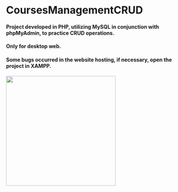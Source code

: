 # CoursesManagementCRUD
#### Project developed in PHP, utilizing MySQL in conjunction with phpMyAdmin, to practice CRUD operations. <br>
#### Only for desktop web. <br>
#### Some bugs occurred in the website hosting, if necessary, open the project in XAMPP.

<img src="https://upload.wikimedia.org/wikipedia/en/thumb/7/78/XAMPP_logo.svg/1024px-XAMPP_logo.svg.png" width="300px">


